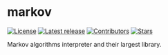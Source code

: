 # markov
[![License](https://img.shields.io/badge/License-ISC-pink.svg)](https://raw.githubusercontent.com/faraui/markov/main/LICENSE.txt)
[![Latest release](https://img.shields.io/badge/Latest%20release-1.0.0-lightblue.svg)](https://github.com/faraui/markov/releases/latest)
[![Contributors](https://img.shields.io/badge/Contributors-@faraui-lightgreen.svg)](https://github.com/faraui/markov/graphs/contributors)
[![Stars](https://img.shields.io/badge/Stars-2-lightyellow.svg)](https://github.com/faraui/markov/stargazers)

Markov algorithms interpreter and their largest library.
